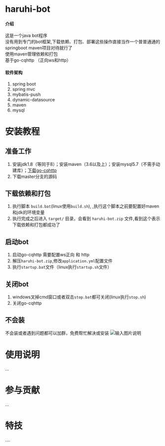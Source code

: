 # haruhi-bot

#### 介绍
这是一个java bot程序  
没有用到专门的bot框架,下载依赖、打包、部署这些操作直接当作一个普普通通的springboot maven项目对待就行了  
使用maven管理依赖和打包  
基于go-cqhttp （正向ws和http）

#### 软件架构
1. spring boot
2. spring mvc
3. mybatis-push
4. dynamic-datasource
5. maven
6. mysql


# 安装教程

## 准备工作
1. 安装jdk1.8（等同于8）；安装maven（3.6以及上）；安装mysql5.7（不需手动建库）；[下载go-cqhttp](https://github.com/Mrs4s/go-cqhttp/releases)
2. 下载master分支的源码

## 下载依赖和打包
1. 执行脚本 `build.bat`(linux使用`build.sh`), ,执行这个脚本之前要配置好maven和jdk的环境变量
2. 执行完成之后进入 `target/` 目录，会看到 `haruhi-bot.zip` 文件,看到这个表示下载依赖和打包都成功了
## 启动bot
1. 启动go-cqhttp 需要配置ws正向 和 http
2. 解压`haruhi-bot.zip`,修改`application.yml`配置文件
3. 执行`startup.bat`文件（linux执行`startup.sh`文件）
## 关闭bot
1. windows叉掉cmd窗口或者双击`stop.bat`都可关闭(linux执行`stop.sh`)
2. 关闭go-cqhttp
## 不会装
不会装或者遇到问题都可以加群，免费帮忙解决或安装
![输入图片说明](https://gitee.com/Lelouch-cc/resources-image/raw/master/haruhi-bot/QQ%E5%9B%BE%E7%89%8720220920090612.jpg)

# 使用说明

...

# 参与贡献

...

# 特技

....
